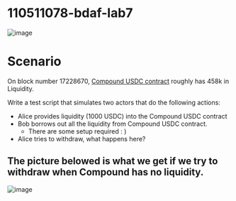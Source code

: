 # 110511078-bdaf-lab7
![image](https://github.com/ficeskele/110511078-bdaf-lab7/assets/124324882/aa800dec-fd7e-4eae-9e61-3f42f3082f50)

# Scenario
On block number 17228670, [Compound USDC contract](https://etherscan.io/address/0xc3d688B66703497DAA19211EEdff47f25384cdc3#readProxyContract) roughly has 458k in Liquidity.

Write a test script that simulates two actors that do the following actions:

- Alice provides liquidity (1000 USDC) into the Compound USDC contract
- Bob borrows out all the liquidity from Compound USDC contract.
    - There are some setup required : )
- Alice tries to withdraw, what happens here?

The picture belowed is what we get if we try to withdraw when Compound has no liquidity.
---
![image](https://github.com/ficeskele/110511078-bdaf-lab7/assets/124324882/0a2ad768-a80e-4549-b944-c3274be3b855)

